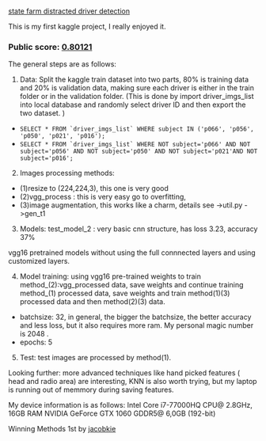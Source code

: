 # 
[state farm distracted driver detection](https://www.kaggle.com/c/state-farm-distracted-driver-detection)

This is my first kaggle project,  I really enjoyed it.



### Public score: [0.80121](https://github.com/18461271/state_farm_driver_distraction_detection/blob/master/state_farm.JPG)



The general steps are as follows:

1. Data: Split the kaggle train dataset into two parts, 80% is training data and 20% is validation data, making sure each driver is either in the train folder or in the validation folder. (This is done by import driver_imgs_list into local database and randomly select driver ID and then export the two dataset. )


* ``` SELECT * FROM `driver_imgs_list` WHERE subject IN ('p066', 'p056', 'p050', 'p021', 'p016'); ```
* ```SELECT * FROM `driver_imgs_list` WHERE NOT subject='p066' AND NOT subject='p056' AND NOT subject='p050' AND NOT subject='p021'AND NOT subject='p016'; ```

2. Images processing methods: 
* (1)resize to (224,224,3), this one is very good
* (2)vgg_process : this is very easy go to overfitting,
* (3)image augmentation, this works like a charm, details see  ->util.py ->gen_t1

3. Models: 
test_model_2 : very basic cnn structure, has loss 3.23, accuracy 37%

vgg16 pretrained models without using the full connnected layers and using customized layers.

4. Model training: using vgg16 pre-trained weights to train method_(2):vgg_processed data, save weights and continue training method_(1) processed data, save weights and train method(1)(3) processed data and then method(2)(3) data.
* batchsize: 32, in general, the bigger the batchsize, the better accuracy and less loss, but it also requires more ram. My personal magic number is 2048 .
* epochs: 5

5. Test: test images are  processed by method(1).


Looking further: more advanced techniques like hand picked features ( head and radio area) are interesting, KNN is also worth trying, but my laptop is running out of memmory during saving features.

My device information is as follows:
Intel Core i7-77000HQ CPU@ 2.8GHz, 16GB RAM
NVIDIA GeForce GTX 1060 GDDR5@ 6,0GB (192-bit)


Winning Methods
1st by [jacobkie](https://www.kaggle.com/c/state-farm-distracted-driver-detection/discussion/22906#131467)
